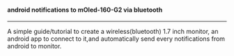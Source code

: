 #### android notifications to mOled-160-G2 via bluetooth 
-------------

A simple guide/tutorial to create a wireless(bluetooth) 1.7 inch monitor,
an android app to connect to it,and automatically send every notifications
from android to monitor.




